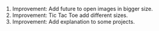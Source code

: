 1) Improvement: Add future to open images in bigger size.
2) Improvement: Tic Tac Toe add different sizes.
3) Improvement: Add explanation to some projects.